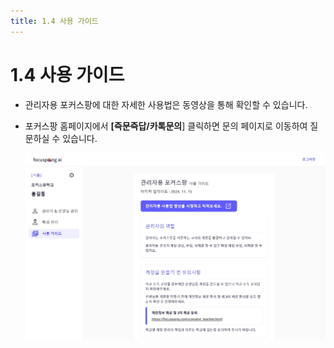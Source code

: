 ```yaml
---
title: 1.4 사용 가이드
---
```

# 1.4 사용 가이드

* 관리자용 포커스팡에 대한 자세한 사용법은 동영상을 통해 확인할 수 있습니다. 
* 포커스팡 홈페이지에서 **[즉문즉답/카톡문의**] 클릭하면 문의 페이지로 이동하여 질문하실 수 있습니다.

  ![](/img/manager_1-4.jpg)
